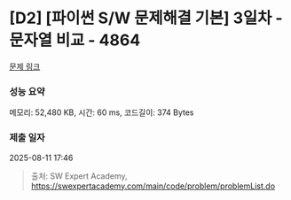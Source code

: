 # [D2] [파이썬 S/W 문제해결 기본] 3일차 - 문자열 비교 - 4864 

[문제 링크](https://swexpertacademy.com/main/code/problem/problemDetail.do?contestProbId=AWTQRytKQJ0DFAVT) 

### 성능 요약

메모리: 52,480 KB, 시간: 60 ms, 코드길이: 374 Bytes

### 제출 일자

2025-08-11 17:46



> 출처: SW Expert Academy, https://swexpertacademy.com/main/code/problem/problemList.do